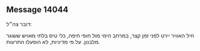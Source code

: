 ## Message 14044

דובר צה״ל:

חיל האוויר יירט לפני זמן קצר, במרחב הימי מול חופי חיפה, כלי טיס בלתי מאויש ששוגר מלבנון. 
על פי מדיניות, לא הופעלו התרעות.

